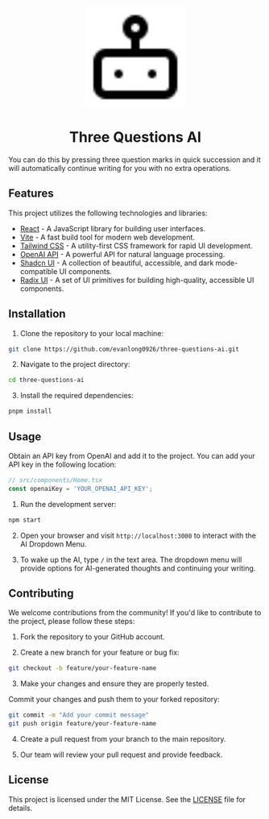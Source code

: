 <div align="center">
  <img src="./public/logo.svg" alt="Logo" width="200"/>
  <h1>Three Questions AI</h1>
</div>

You can do this by pressing three question marks in quick succession and it will automatically continue writing for you with no extra operations.

## Features

This project utilizes the following technologies and libraries:

- [React](https://reactjs.org/) - A JavaScript library for building user interfaces.
- [Vite](https://vitejs.dev/) - A fast build tool for modern web development.
- [Tailwind CSS](https://tailwindcss.com/) - A utility-first CSS framework for rapid UI development.
- [OpenAI API](https://beta.openai.com/) - A powerful API for natural language processing.
- [Shadcn UI](https://shadcn.com/) - A collection of beautiful, accessible, and dark mode-compatible UI components.
- [Radix UI](https://radix-ui.com/) - A set of UI primitives for building high-quality, accessible UI components.

## Installation

1. Clone the repository to your local machine:

```bash
git clone https://github.com/evanlong0926/three-questions-ai.git
```

2. Navigate to the project directory:

```bash
cd three-questions-ai
```

3. Install the required dependencies:

```bash
pnpm install
```

## Usage

Obtain an API key from OpenAI and add it to the project. You can add your API key in the following location:

```ts
// src/components/Home.tsx
const openaiKey = 'YOUR_OPENAI_API_KEY';
```

1. Run the development server:


```bash
npm start
```

2. Open your browser and visit `http://localhost:3000` to interact with the AI Dropdown Menu.

3. To wake up the AI, type `/` in the text area. The dropdown menu will provide options for AI-generated thoughts and continuing your writing.

## Contributing

We welcome contributions from the community! If you'd like to contribute to the project, please follow these steps:

1. Fork the repository to your GitHub account.

2. Create a new branch for your feature or bug fix:


```bash
git checkout -b feature/your-feature-name
```

3. Make your changes and ensure they are properly tested.

Commit your changes and push them to your forked repository:


```bash
git commit -m "Add your commit message"
git push origin feature/your-feature-name
```

4. Create a pull request from your branch to the main repository.

5. Our team will review your pull request and provide feedback.

## License

This project is licensed under the MIT License. See the [LICENSE](LICENSE) file for details.
